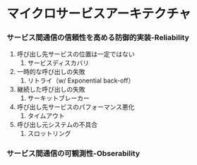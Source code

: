 # マイクロサービスアーキテクチャ

### サービス間通信の信頼性を高める防御的実装-Reliability

1. 呼び出し先サービスの位置は一定ではない
   1. サービスディスカバリ
2. 一時的な呼び出しの失敗
   1. リトライ（w/ Exponential back-off）
3. 継続した呼び出しの失敗
   1. サーキットブレーカー
4. 呼び出し先サービスのパフォーマンス悪化
   1. タイムアウト
5. 呼び出し元システムの不具合
   1. スロットリング



### サービス間通信の可観測性-Obserability



